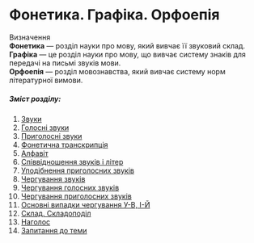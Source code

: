# Фонетика. Графіка. Орфоепія

<div class="eoz-wrap">
<span class="eoz">Визначення</span>
<div class="eoz-text">
<b>Фонетика</b> — роздiл науки про мову, який вивчає її звуковий склад.<br>
<b>Графiка</b> — це роздiл науки про мову, що вивчає систему знакiв
для передачi на письмi звукiв мови.<br>
<b>Орфоепія</b> — розділ мовознавства, який вивчає систему норм літературної вимови.
</div>
</div>

<h5>Зміст розділу:</h5>

1. [Звуки](1/golosn_zvuki.md)
  1. [Голосні звуки](1/golosn_zvuki.md)
  2. [Приголосні звуки](1/prigolosn_zvuki.md)
2. [Фонетична транскрипція](1/fonetichna_transkriptsya.md)
3. [Алфавіт](1/alfavt.md)
4. [Співвідношення звуків і літер](1/spvvdnoshennya_zvukv__lter.md)
5. [Уподібнення приголосних     звуків](1/upodbnennya_prigolosnih_zvukv.md)
6. [Чергування звуків](1/cherguvannya_golosnih_zvukv.md)
  1. [Чергування голосних звуків](1/cherguvannya_golosnih_zvukv.md)
  2. [Чергування приголосних звуків](1/cherguvannya_prigolosnih_zvukv.md)
7. [Основні випадки чергування У-В, І-Й](1/osnovn_vipadki_cherguvannya_u-v,_-i.md)
8. [Склад. Складоподіл](1/sklad_skladopodl.md)
9. [Наголос](1/nagolos.md)
10. [Запитання до теми](1/zapitannya_do_temi.md)